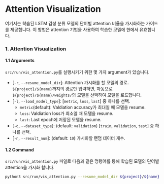 # Attention Visualization
여기서는 학습된 LSTM 감성 분류 모델의 단어별 attention 비율을 가시화하는 가이드를 제공합니다.
이 방법은 attention 기법을 사용하여 학습한 모델에 한에서 유효합니다.

### 1. Attention Visualization
#### 1.1 Arguments
`src/run/vis_attention.py`를 실행시키기 위한 몇 가지 argument가 있습니다.
* [`-r`, `--resume_model_dir`]: Attention 가시화를 할 모델의 경로. `${project}/${name}`까지의 경로만 입력하면, 자동으로 `${project}/${name}/weights/`의 모델을 선택하여 모델을 로드합니다.
* [`-l`, `--load_model_type`]: [`metric`, `loss`, `last`] 중 하나를 선택.
    * `metric`(default): Valdiation accuracy가 최대일 때 모델을 resume.
    * `loss`: Valdiation loss가 최소일 때 모델을 resume.
    * `last`: Last epoch에 저장된 모델을 resume.
* [`-d`, `--dataset_type`]: (default: `validation`) [`train`, `validation`, `test`] 중 하나를 선택.
* [`-n`, `--result_num`]: (default: `10`) 가시화할 랜덤 데이터 개수.


#### 1.2 Command
`src/run/vis_attention.py` 파일로 다음과 같은 명령어를 통해 학습된 모델의 단어별 attention을 가시화 합니다.
```bash
python3 src/run/vis_attention.py --resume_model_dir ${project}/${name}
```